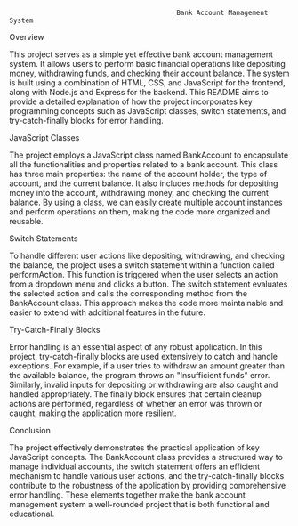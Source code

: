                                               Bank Account Management System

Overview

This project serves as a simple yet effective bank account management system. It allows users to perform basic financial operations like depositing money, withdrawing funds, and checking their account balance. The system is built using a combination of HTML, CSS, and JavaScript for the frontend, along with Node.js and Express for the backend. This README aims to provide a detailed explanation of how the project incorporates key programming concepts such as JavaScript classes, switch statements, and try-catch-finally blocks for error handling.


JavaScript Classes

The project employs a JavaScript class named BankAccount to encapsulate all the functionalities and properties related to a bank account. This class has three main properties: the name of the account holder, the type of account, and the current balance. It also includes methods for depositing money into the account, withdrawing money, and checking the current balance. By using a class, we can easily create multiple account instances and perform operations on them, making the code more organized and reusable.


Switch Statements

To handle different user actions like depositing, withdrawing, and checking the balance, the project uses a switch statement within a function called performAction. This function is triggered when the user selects an action from a dropdown menu and clicks a button. The switch statement evaluates the selected action and calls the corresponding method from the BankAccount class. This approach makes the code more maintainable and easier to extend with additional features in the future.


Try-Catch-Finally Blocks

Error handling is an essential aspect of any robust application. In this project, try-catch-finally blocks are used extensively to catch and handle exceptions. For example, if a user tries to withdraw an amount greater than the available balance, the program throws an "Insufficient funds" error. Similarly, invalid inputs for depositing or withdrawing are also caught and handled appropriately. The finally block ensures that certain cleanup actions are performed, regardless of whether an error was thrown or caught, making the application more resilient.


Conclusion

The project effectively demonstrates the practical application of key JavaScript concepts. The BankAccount class provides a structured way to manage individual accounts, the switch statement offers an efficient mechanism to handle various user actions, and the try-catch-finally blocks contribute to the robustness of the application by providing comprehensive error handling. These elements together make the bank account management system a well-rounded project that is both functional and educational.

